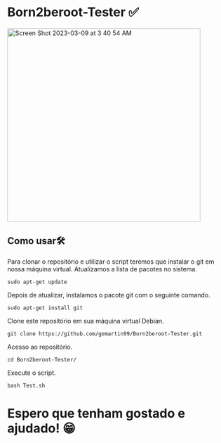 # Born2beroot-Tester ✅

<img width="440" alt="Screen Shot 2023-03-09 at 3 40 54 AM" src="https://user-images.githubusercontent.com/66915274/223902066-f2f6a059-9df8-4e32-a92a-14c43ff8fb0f.png">

## Como usar🛠

Para clonar o repositório e utilizar o script teremos que instalar o git em nossa máquina virtual. Atualizamos a lista de pacotes no sistema.


```sudo apt-get update```

Depois de atualizar, instalamos o pacote git com o seguinte comando.

```sudo apt-get install git```

Clone este repositório em sua máquina virtual Debian.

```git clone https://github.com/gemartin99/Born2beroot-Tester.git```

Acesso ao repositório.

```cd Born2beroot-Tester/```

Execute o script.

```bash Test.sh```

# Espero que tenham gostado e ajudado! 😁
